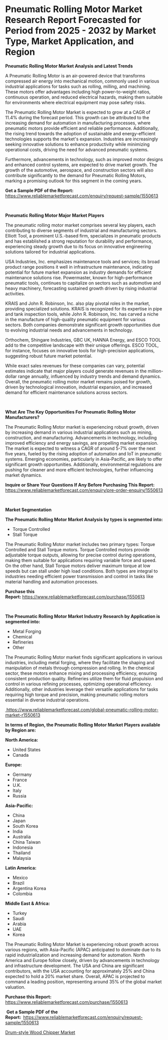 <p><h1>Pneumatic Rolling Motor Market Research Report Forecasted for Period from 2025 -  2032 by Market Type, Market Application, and Region</h1></p><p><strong>Pneumatic Rolling Motor Market Analysis and Latest Trends</strong></p>
<p><p>A Pneumatic Rolling Motor is an air-powered device that transforms compressed air energy into mechanical motion, commonly used in various industrial applications for tasks such as rolling, milling, and machining. These motors offer advantages including high power-to-weight ratios, continuous operation, and reduced electrical hazards, making them suitable for environments where electrical equipment may pose safety risks.</p><p>The Pneumatic Rolling Motor Market is expected to grow at a CAGR of 11.4% during the forecast period. This growth can be attributed to the increasing demand for automation in manufacturing processes, where pneumatic motors provide efficient and reliable performance. Additionally, the rising trend towards the adoption of sustainable and energy-efficient technologies supports the market's expansion. Industries are increasingly seeking innovative solutions to enhance productivity while minimizing operational costs, driving the need for advanced pneumatic systems.</p><p>Furthermore, advancements in technology, such as improved motor designs and enhanced control systems, are expected to drive market growth. The growth of the automotive, aerospace, and construction sectors will also contribute significantly to the demand for Pneumatic Rolling Motors, marking a promising outlook for this segment in the coming years.</p></p>
<p><strong>Get a Sample PDF of the Report:&nbsp;</strong> <a href="https://www.reliablemarketforecast.com/enquiry/request-sample/1550613?utm_campaign=2724&utm_medium=2&utm_source=Github&utm_content=ia&utm_term=05032025&utm_id=pneumatic-rolling-motor">https://www.reliablemarketforecast.com/enquiry/request-sample/1550613</a></p>
<p>&nbsp;</p>
<p><strong>Pneumatic Rolling Motor Major Market Players</strong></p>
<p><p>The pneumatic rolling motor market comprises several key players, each contributing to diverse segments of industrial and manufacturing sectors. Elliott Tool, a prominent U.S.-based firm, specializes in pneumatic products and has established a strong reputation for durability and performance, experiencing steady growth due to its focus on innovative engineering solutions tailored for industrial applications.</p><p>USA Industries, Inc. emphasizes maintenance tools and services; its broad product range positions it well in infrastructure maintenance, indicating potential for future market expansion as industry demands for efficient maintenance solutions rise. Powermaster, known for high-performance pneumatic tools, continues to capitalize on sectors such as automotive and heavy machinery, forecasting sustained growth driven by rising industrial activities.</p><p>KRAIS and John R. Robinson, Inc. also play pivotal roles in the market, providing specialized solutions. KRAIS is recognized for its expertise in pipe and tank inspection tools, while John R. Robinson, Inc. has carved a niche in the manufacture of high-quality pneumatic equipment for various sectors. Both companies demonstrate significant growth opportunities due to evolving industrial needs and advancements in technology.</p><p>Orthochem, Shingare Industries, GBC UK, HANNA Energy, and ESCO TOOL add to the competitive landscape with their unique offerings. ESCO TOOL, for instance, focuses on innovative tools for high-precision applications, suggesting robust future market potential.</p><p>While exact sales revenues for these companies can vary, potential estimates indicate that major players could generate revenues in the million-dollar range annually, influenced by industry trends and demand dynamics. Overall, the pneumatic rolling motor market remains poised for growth, driven by technological innovation, industrial expansion, and increased demand for efficient maintenance solutions across sectors.</p></p>
<p>&nbsp;</p>
<p><strong>What Are The Key Opportunities For Pneumatic Rolling Motor Manufacturers?</strong></p>
<p><p>The Pneumatic Rolling Motor market is experiencing robust growth, driven by increasing demand in various industrial applications such as mining, construction, and manufacturing. Advancements in technology, including improved efficiency and energy savings, are propelling market expansion. The market is expected to witness a CAGR of around 5-7% over the next five years, fueled by the rising adoption of automation and IoT in pneumatic systems. Emerging economies, particularly in Asia-Pacific, are likely to offer significant growth opportunities. Additionally, environmental regulations are pushing for cleaner and more efficient technologies, further influencing market dynamics.</p></p>
<p><strong>Inquire or Share Your Questions If Any Before Purchasing This Report:</strong> <a href="https://www.reliablemarketforecast.com/enquiry/pre-order-enquiry/1550613?utm_campaign=2724&utm_medium=2&utm_source=Github&utm_content=ia&utm_term=05032025&utm_id=pneumatic-rolling-motor">https://www.reliablemarketforecast.com/enquiry/pre-order-enquiry/1550613</a></p>
<p>&nbsp;</p>
<p><strong>Market Segmentation</strong></p>
<p><strong>The Pneumatic Rolling Motor Market Analysis by types is segmented into:</strong></p>
<p><ul><li>Torque Controlled</li><li>Stall Torque</li></ul></p>
<p><p>The Pneumatic Rolling Motor market includes two primary types: Torque Controlled and Stall Torque motors. Torque Controlled motors provide adjustable torque outputs, allowing for precise control during operations, making them suitable for applications requiring variable force and speed. On the other hand, Stall Torque motors deliver maximum torque at low speeds but can stall under high load conditions. Both types are integral to industries needing efficient power transmission and control in tasks like material handling and automation processes.</p></p>
<p><strong>Purchase this Report:&nbsp;</strong><a href="https://www.reliablemarketforecast.com/purchase/1550613?utm_campaign=2724&utm_medium=2&utm_source=Github&utm_content=ia&utm_term=05032025&utm_id=pneumatic-rolling-motor">https://www.reliablemarketforecast.com/purchase/1550613</a></p>
<p>&nbsp;</p>
<p><strong>The Pneumatic Rolling Motor Market Industry Research by Application is segmented into:</strong></p>
<p><ul><li>Metal Forging</li><li>Chemical</li><li>Refineries</li><li>Other</li></ul></p>
<p><p>The Pneumatic Rolling Motor market finds significant applications in various industries, including metal forging, where they facilitate the shaping and manipulation of metals through compression and rolling. In the chemical sector, these motors enhance mixing and processing efficiency, ensuring consistent production quality. Refineries utilize them for fluid propulsion and control in various refining processes, optimizing operational efficiency. Additionally, other industries leverage their versatile applications for tasks requiring high torque and precision, making pneumatic rolling motors essential in diverse industrial operations.</p></p>
<p><a href="https://www.reliablemarketforecast.com/global-pneumatic-rolling-motor-market-r1550613?utm_campaign=2724&utm_medium=2&utm_source=Github&utm_content=ia&utm_term=05032025&utm_id=pneumatic-rolling-motor">&nbsp;https://www.reliablemarketforecast.com/global-pneumatic-rolling-motor-market-r1550613</a></p>
<p><strong>In terms of Region, the Pneumatic Rolling Motor Market Players available by Region are:</strong></p>
<p>
    <p> <strong> North America: </strong>
        <ul>
            <li>United States</li>
            <li>Canada</li>
        </ul>
        </p> 
    <p> <strong> Europe: </strong>
        <ul>
            <li>Germany</li>
            <li>France</li>
            <li>U.K.</li>
            <li>Italy</li>
            <li>Russia</li>
        </ul>
        </p> 
    <p> <strong> Asia-Pacific: </strong>
        <ul>
            <li>China</li>
            <li>Japan</li>
            <li>South Korea</li>
            <li>India</li>
            <li>Australia</li>
            <li>China Taiwan</li>
            <li>Indonesia</li>
            <li>Thailand</li>
            <li>Malaysia</li>
        </ul>
        </p> 
    <p> <strong> Latin America: </strong>
        <ul>
            <li>Mexico</li>
            <li>Brazil</li>
            <li>Argentina Korea</li>
            <li>Colombia</li>
        </ul>
        </p> 
    <p> <strong> Middle East & Africa: </strong>
        <ul>
            <li>Turkey</li>
            <li>Saudi</li>
            <li>Arabia</li>
            <li>UAE</li>
            <li>Korea</li>
        </ul>
    </p>
    </p>
<p><p>The Pneumatic Rolling Motor Market is experiencing robust growth across various regions, with Asia-Pacific (APAC) anticipated to dominate due to its rapid industrialization and increasing demand for automation. North America and Europe follow closely, driven by advancements in technology and infrastructure development. The USA and China are significant contributors, with the USA accounting for approximately 25% and China expected to hold a 20% market share. Overall, APAC is projected to command a leading position, representing around 35% of the global market valuation.</p></p>
<p><strong>Purchase this Report: </strong><a href="https://www.reliablemarketforecast.com/purchase/1550613?utm_campaign=2724&utm_medium=2&utm_source=Github&utm_content=ia&utm_term=05032025&utm_id=pneumatic-rolling-motor">https://www.reliablemarketforecast.com/purchase/1550613</a></p>
<p>&nbsp;<strong>Get a Sample PDF of the Report:&nbsp;&nbsp;</strong><a href="https://www.reliablemarketforecast.com/enquiry/request-sample/1550613?utm_campaign=2724&utm_medium=2&utm_source=Github&utm_content=ia&utm_term=05032025&utm_id=pneumatic-rolling-motor">https://www.reliablemarketforecast.com/enquiry/request-sample/1550613</a></p>
<p><strong></strong></p>
<p><p><a href="https://github.com/waverlyam689/Market-Research-Report-List-1/blob/main/drum-style-wood-chipper-market.md?utm_campaign=2724&utm_medium=2&utm_source=Github&utm_content=ia&utm_term=05032025&utm_id=pneumatic-rolling-motor">Drum-style Wood Chipper Market</a></p></p>